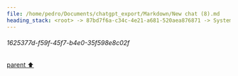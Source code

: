 ```yaml
---
file: /home/pedro/Documents/chatgpt_export/Markdown/New chat (8).md
heading_stack: <root> -> 87bd7f6a-c34c-4e21-a681-520aea876871 -> System -> 0305e3b7-9645-4e79-89a2-794319c6d100 -> System -> aaa236d3-b162-4863-965c-406dd86ac031 -> User -> 6389456d-56b1-43ae-97a4-9af03a2416cc -> Assistant -> e3e20cb1-d7af-4b3a-8989-0f635e7b7b37 -> Assistant -> 0f60f5d4-ccff-409d-a801-fe2e8e24b7e0 -> Tool -> 2dde9631-ce8a-470f-a73d-efdd18304420 -> Assistant -> efc03986-9e2b-44f4-b7a8-f1ea222b2fe6 -> Assistant -> 6ed08e43-230e-4b6e-a185-fa455f069e46 -> Tool -> b8da2c4b-9db2-47d7-a2af-389be4befc5f -> Assistant -> db2e1dd1-0795-480b-bc14-771d0eb39e4d -> Assistant -> e7105360-42e1-44dc-b634-fe0c00e4e999 -> Tool -> ca3c2937-19b7-4c14-9f94-a96c4aa48bf4 -> Assistant -> aaa241ef-101a-4eeb-93d2-e8d8919d06d9 -> User -> 0d4987c7-80b3-4264-a7cb-373f269f73d6 -> Assistant -> aaa2d51e-8b35-443b-8c51-50d3a8740574 -> User -> 4b0ff9a6-0c97-4d93-b7b8-d64c70c39fe0 -> Assistant -> aaa29522-caba-4582-81f4-fa790988a5cb -> User -> 2671227c-f5b3-4e6a-8bc8-cf8625b9df85 -> Assistant -> 0378287d-290e-4e7d-b03a-e96ab29bc45d -> Tool -> 8be38330-dba2-463c-acb5-18b403657055 -> Assistant -> c66b0691-c55b-4e68-96b1-91f3dc82f4b7 -> Assistant -> a3e0a4c8-fc88-4485-9059-7f406744f6b4 -> Tool -> 419e449b-8c14-40cc-a0c1-b3e7c21548f0 -> Assistant -> 736f7993-431a-4b09-ac29-e009d83997db -> Assistant -> aaa2ce72-49ee-49cc-8893-081472477efe -> User -> f6a699fc-9589-496c-bb9d-98b527929107 -> Assistant -> 589de901-2a5c-4250-85b4-341a154c4e14 -> Tool -> e56f4805-ab35-4bb2-9722-f0eec9acaf00 -> Assistant -> aaa22608-4043-42da-9c29-4a1a3e230baa -> User -> c8bd61ab-d7b3-4ea0-8ed8-a46f94890ef6 -> Assistant -> 159991f9-95da-4347-83e1-7b99538798c7 -> Tool -> 84a3281c-d2e7-4cab-b27c-9806745c1e1a -> Assistant -> aaa2be14-d179-458d-b54e-7c33eb48609e -> User -> 62b6f78a-e207-4caf-acf5-bc872a343ea3 -> Assistant -> 4fb74221-c79f-4794-bd21-74a14a2868bd -> Tool -> ebbc3941-713f-4615-9515-556f91842fda -> Assistant -> 19f6532d-da06-496e-92e8-c7cf8fcf7cf8 -> Assistant -> aaa20df5-4e26-41ea-a5d3-30d3962ad2ea -> User -> 6b0f7f5f-81a2-4a4b-b055-c61966bb7f2f -> Assistant -> a23783ae-2c26-493b-8b99-7d5f120745b8 -> Tool -> 5b40caa3-bc77-4696-9fea-f7947274addf -> Assistant -> aaa22b75-40f0-4a3e-acbd-e9c41ac296a8 -> User -> 66732f5a-e474-43b0-8314-d3fdd7833701 -> Assistant -> 93109907-c6bd-491d-968e-b612db687b94 -> Tool -> 25a38dc3-7e67-4b59-84f8-7feb728de447 -> Assistant -> aaa2510c-5d67-4b15-8887-bf2ba344dac5 -> User -> 4b8b2aa7-6ba9-469a-b4bb-3b422284aa9c -> Assistant -> 212fee89-5092-4740-8d09-8685b8dbb043 -> Tool -> 78495154-2bfc-4427-b10b-395157cf2877 -> Assistant -> aaa2a0ba-710a-463b-99fb-1f4e32aa9255 -> User -> b5b2bb6d-f015-48e5-bf0d-0986f2a81596 -> Assistant -> 656de68e-c572-4677-a02b-455a242ccc4f -> Tool -> cc242b00-a614-40ed-869f-01c6d635e217 -> Assistant -> aaa2ef16-eae4-49d1-97f1-2ab27d6e7b5e -> User -> 6573515a-447d-457d-9586-4344efb020c8 -> Assistant -> aaa2ad87-4fb6-4584-8d13-c50775a298cc -> User -> a1f50531-8c6f-4aae-95a8-1733fe5015a9 -> Assistant -> Alternatives to Mixins: -> aaa2010b-6b1f-465b-9985-89b40e46682f -> User -> b09ea480-346f-4390-8b15-d6ecd544fd4c -> Assistant -> aaa2f5bc-607d-443c-9734-1eb042eab85f -> User -> a959cc12-deb9-406a-8e00-9787e56c4f22 -> Assistant -> 78669eaa-19b1-4730-80f9-97c28bba8ca2 -> Tool -> a856d7ca-1003-4543-89ed-8348c9e5029a -> Assistant -> aaa22d7c-bf39-48e0-bfcc-ca2682ee929c -> User -> 4e00126d-96e1-40ee-8ecc-bfba94bc582a -> Assistant -> aaa2e3ed-6a8c-47ad-9139-97d1f60fceb2 -> User -> d7223ba8-0535-450d-8995-a4e34579ccfd -> Assistant -> 8906874d-117b-438f-8287-bb9c734c4afb -> Tool -> a6a26963-1158-4610-a180-2206b6faec94 -> Assistant -> aaa21b8a-7adc-41f1-a6af-52b91191c693 -> User -> 9802a385-3fef-4830-b822-87261513ea54 -> Assistant -> 1e156c63-f75e-4674-9b56-a060ef3ea52e -> Tool -> 1824c8ad-1cda-4baf-b475-b45368d8c14f -> Assistant -> aaa20d59-07d1-44fb-92d0-8db33a3e96a3 -> User -> f38ff777-f506-46c3-a892-2875edb02021 -> Assistant -> ac3c8835-bad0-4d08-b1a9-e2f91f8013d7 -> Tool -> 7a5de994-f00c-463d-8a3a-b1c93a87b44a -> Assistant -> aaa21002-c03c-43c8-9d77-a3329326f5bc -> User -> eede898f-152f-4b89-9539-5afedfaf8571 -> Assistant -> 181cd4b7-4723-46e9-a2f9-8f81a628526c -> Tool -> 76a4eb0c-b739-4952-b855-37f94809e788 -> Assistant -> aaa2dc07-8f30-47c5-b2f7-1b4123c50592 -> User -> 8e3dd9a9-b6d7-4d8e-b75e-4650aa59fe3c -> Assistant -> 2c820304-f9f0-439d-8469-4ebd4326a759 -> Tool -> 2a3c4bd1-e924-4e59-af73-39e4659c80f3 -> Assistant -> aaa242a5-9798-4ccf-92f2-04dfe2eba49a -> User -> 9ce69f06-68b4-4165-bd7b-b72e71ab7b96 -> Assistant -> aaa2faac-1dd8-4ae6-8142-7475733aa605 -> User -> 9888bc48-a42f-470a-8377-3e4ef835e54d -> Assistant -> aaa241d0-fe9e-47f1-aaae-7ccbbb5cdd7f -> User -> fa9a4b54-47c4-45df-94f5-e11f1a46fdc0 -> Assistant -> aaa20675-7676-4874-9c58-e0897b0e34be -> User -> 49a3a4a3-fad6-4ad3-b8f7-7aea9c09f25a -> Assistant -> aaa21a4e-21a6-455d-9521-9921e744ed07 -> User -> ab8132de-c8d4-46b2-8e4f-3a58e6a6b3d3 -> Assistant -> a75b894c-6c4b-4170-838a-951ee979f957 -> Tool -> 90aab804-bd9b-41c7-bc11-daba5df89718 -> Assistant -> 394c668d-2a0f-4081-8682-6e11b0c79eda -> Assistant -> 9f48f513-a092-4d7c-a988-d97a4e727044 -> Tool -> d0a7c4cc-0ffe-4263-bda7-a12f76fdeec9 -> Assistant -> aaa20680-f418-4f76-975f-67dc55fed4f4 -> User -> f80a382a-860f-4565-a42b-a0805724c202 -> Assistant -> 2bf8d721-ca68-43a8-909e-374d70e74e8c -> Tool -> 96b63e36-b5e2-4a83-acbe-def872e3f45c -> Assistant -> 6d777c65-4ae2-42d3-b420-ae9bcefca717 -> Assistant -> fa0f780f-11fe-4c0b-8e23-bec2abb31139 -> Tool -> a68f59e3-826b-467d-a572-9897034f567e -> Assistant -> 60ed7581-da1d-4ed0-88df-219213d93e55 -> Assistant -> bb8f048c-90c9-4770-af03-f5a6a449f31f -> Tool -> 857e6580-1abd-43d5-98d0-a59a4af84620 -> Assistant -> aaa2c491-34f5-4290-be40-5a97520b3eae -> User -> 62b998a2-724e-4d9f-8ec3-b403e5a87155 -> Assistant -> 1625377d-f59f-45f7-b4e0-35f598e8c02f
---
```

###### 1625377d-f59f-45f7-b4e0-35f598e8c02f
[parent ⬆️](#62b998a2-724e-4d9f-8ec3-b403e5a87155)
